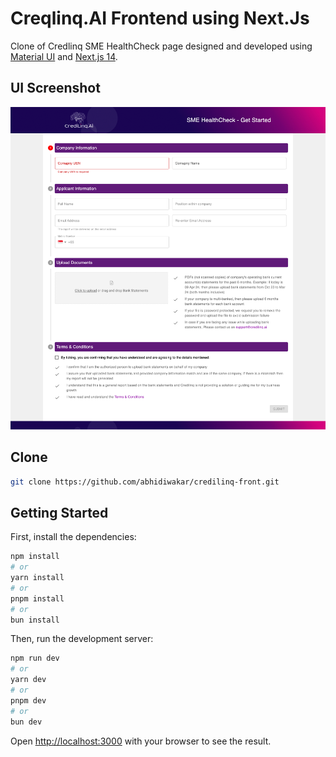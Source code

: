 # Creqlinq.AI Frontend using Next.Js
Clone of Credlinq SME HealthCheck page designed and developed using [Material UI](https://mui.com/) and [Next.js 14](https://nextjs.org/).

## UI Screenshot
![Screenshot of the rendered UI](.github/ui-screenshot.png)

## Clone
```bash
git clone https://github.com/abhidiwakar/credilinq-front.git
```


## Getting Started

First, install the dependencies:

```bash
npm install
# or
yarn install
# or
pnpm install
# or
bun install
```

Then, run the development server:

```bash
npm run dev
# or
yarn dev
# or
pnpm dev
# or
bun dev
```

Open [http://localhost:3000](http://localhost:3000) with your browser to see the result.